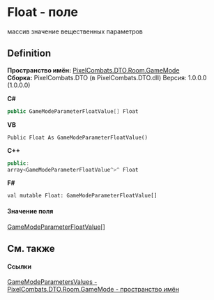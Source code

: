 # Float - поле


массив значение вещественных параметров



## Definition
**Пространство имён:** <a href="4d3fbb36-c354-8f6e-a905-e9536bb5c956">PixelCombats.DTO.Room.GameMode</a>  
**Сборка:** PixelCombats.DTO (в PixelCombats.DTO.dll) Версия: 1.0.0.0 (1.0.0.0)

**C#**
``` C#
public GameModeParameterFloatValue[] Float
```
**VB**
``` VB
Public Float As GameModeParameterFloatValue()
```
**C++**
``` C++
public:
array<GameModeParameterFloatValue^>^ Float
```
**F#**
``` F#
val mutable Float: GameModeParameterFloatValue[]
```



#### Значение поля
<a href="ef494ffd-e10b-1627-f128-1979683f6ee0">GameModeParameterFloatValue</a>[]

## См. также


#### Ссылки
<a href="bdbd3e15-ba01-431d-f6bd-6559cda1a6de">GameModeParametersValues - </a>  
<a href="4d3fbb36-c354-8f6e-a905-e9536bb5c956">PixelCombats.DTO.Room.GameMode - пространство имён</a>  
